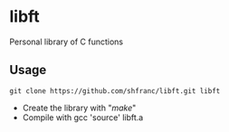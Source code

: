 # libft
Personal library of C functions

## Usage
  
    git clone https://github.com/shfranc/libft.git libft
* Create the library with "<i>make</i>" <br/>
* Compile with gcc 'source' libft.a
